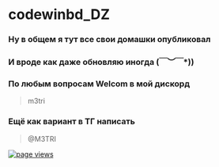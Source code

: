 # codewinbd_DZ
### Ну в общем я тут все свои домашки опубликовал
### И вроде как даже обновляю иногда \(￣︶￣*\))

### По любым вопросам Welcom в мой дискорд 
> m3tri
### Ещё как вариант в ТГ написать 
> @M3TRI

<p align="left">
  <a href="https://github.com/M3TRI/M3TRI">
    <img src="https://komarev.com/ghpvc/?username=m3tri" alt="page views" />
  </a>
</p>